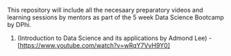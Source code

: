 This repository will include all the necesaary preparatory videos and learning sessions by mentors as part of the 5 week Data Science Bootcamp by DPhi.

1. (Introduction to Data Science and its applications by Admond Lee) - [https://www.youtube.com/watch?v=wRqY7VvH9Y0]
